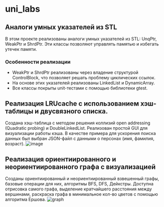 # uni_labs
## Аналоги умных указателей из STL
В этом проекте реализованы аналоги умных указателей из STL: UnqPtr, WeakPtr и ShrdPtr. Эти классы позволяют управлять памятью и избегать утечек памяти.
### Особенности реализации
- WeakPtr и ShrdPtr реализованы через владение структурой ControlBlock, что позволяет решать проблему циклических ссылок.
- На основе этих указателей реализованы LinkedList и DynamicArray.
- Все классы покрыты unit-тестами с помощью библиотеки gtest.

## Реализация LRUcache с использованием хэш-таблицы и двусвязного списка.

Создана хэш-таблица с методом решения коллизий open addressing (Quadratic probing) и DoubleLinkedList. Реализован простой GUI для визуализации работы кэша. В качестве примера для ускорения поиска данных был выбран JSON-файл с данными о персонах (имя, фамилия, возраст).
![image](https://github.com/user-attachments/assets/8efa3fb3-2b9f-41f3-a942-f486b8c94a6f)

 ## Реализация ориентиированного и неориентиированного графа с визуализацией
Созданы ориентиированный и неориентиированный взвешенный графы, базовые операции для них, алгоритмы BFS, DFS, Дейкстры.
Доступна отрисовка самого графа, выделение кратчайшего расстояния между вершинами, раскраска графа в минимальное кол-во цветов с помощью алгоритма Ершова.
![graph](https://github.com/user-attachments/assets/00ab5a53-1845-4974-a8b4-3afa18be3729)
